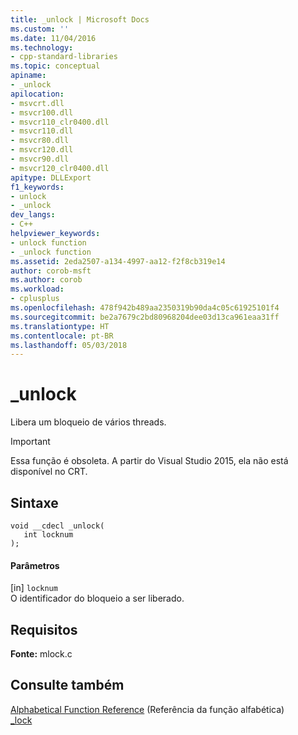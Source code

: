```yaml
---
title: _unlock | Microsoft Docs
ms.custom: ''
ms.date: 11/04/2016
ms.technology:
- cpp-standard-libraries
ms.topic: conceptual
apiname:
- _unlock
apilocation:
- msvcrt.dll
- msvcr100.dll
- msvcr110_clr0400.dll
- msvcr110.dll
- msvcr80.dll
- msvcr120.dll
- msvcr90.dll
- msvcr120_clr0400.dll
apitype: DLLExport
f1_keywords:
- unlock
- _unlock
dev_langs:
- C++
helpviewer_keywords:
- unlock function
- _unlock function
ms.assetid: 2eda2507-a134-4997-aa12-f2f8cb319e14
author: corob-msft
ms.author: corob
ms.workload:
- cplusplus
ms.openlocfilehash: 478f942b489aa2350319b90da4c05c61925101f4
ms.sourcegitcommit: be2a7679c2bd80968204dee03d13ca961eaa31ff
ms.translationtype: HT
ms.contentlocale: pt-BR
ms.lasthandoff: 05/03/2018
---
```

# <a name="unlock"></a>_unlock
Libera um bloqueio de vários threads.  
  
> [!IMPORTANT]
>  Essa função é obsoleta. A partir do Visual Studio 2015, ela não está disponível no CRT.  
  
## <a name="syntax"></a>Sintaxe  
  
```  
void __cdecl _unlock(  
   int locknum  
);  
```  
  
#### <a name="parameters"></a>Parâmetros  
 [in] `locknum`  
 O identificador do bloqueio a ser liberado.  
  
## <a name="requirements"></a>Requisitos  
 **Fonte:** mlock.c  
  
## <a name="see-also"></a>Consulte também  
 [Alphabetical Function Reference](../c-runtime-library/reference/crt-alphabetical-function-reference.md)  (Referência da função alfabética)  
 [_lock](../c-runtime-library/lock.md)